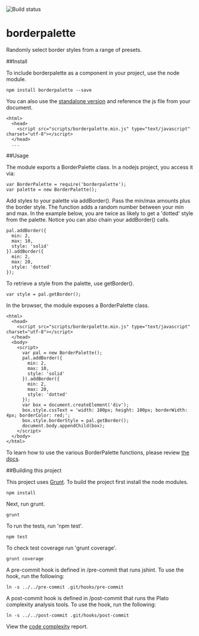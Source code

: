 ![Build status](https://travis-ci.org/vinceallenvince/borderpalette.svg?branch=master)

# borderpalette

Randomly select border styles from a range of presets.

##Install

To include borderpalette as a component in your project, use the node module.

```
npm install borderpalette --save
```

You can also use the [standalone version](https://github.com/vinceallenvince/borderpalette/releases/latest) and reference the js file from your document.

```
<html>
  <head>
    <script src="scripts/borderpalette.min.js" type="text/javascript" charset="utf-8"></script>
  </head>
  ...
```

##Usage

The module exports a BorderPalette class. In a nodejs project, you access it via:

```
var BorderPalette = require('borderpalette');
var palette = new BorderPalette();
```

Add styles to your palette via addBorder(). Pass the min/max amounts plus the border style. The function adds a random number between your min and max. In the example below, you are twice as likely to get a 'dotted' style from the palette. Notice you can also chain your addBorder() calls.

```
pal.addBorder({
  min: 2,
  max: 10,
  style: 'solid'
}).addBorder({
  min: 2,
  max: 20,
  style: 'dotted'
});
```

To retrieve a style from the palette, use getBorder().

```
var style = pal.getBorder();
```

In the browser, the module exposes a BorderPalette class.

```
<html>
  <head>
    <script src="scripts/borderpalette.min.js" type="text/javascript" charset="utf-8"></script>
  </head>
  <body>
    <script>
      var pal = new BorderPalette();
      pal.addBorder({
        min: 2,
        max: 10,
        style: 'solid'
      }).addBorder({
        min: 2,
        max: 20,
        style: 'dotted'
      });
      var box = document.createElement('div');
      box.style.cssText = 'width: 100px; height: 100px; borderWidth: 4px; borderColor: red;';
      box.style.borderStyle = pal.getBorder();
      document.body.appendChild(box);
    </script>
  </body>
</html>
```

To learn how to use the various BorderPalette functions, please review [the docs](http://vinceallenvince.github.io/borderpalette/doc/).

##Building this project

This project uses [Grunt](http://gruntjs.com). To build the project first install the node modules.

```
npm install
```

Next, run grunt.

```
grunt
```

To run the tests, run 'npm test'.

```
npm test
```

To check test coverage run 'grunt coverage'.

```
grunt coverage
```

A pre-commit hook is defined in /pre-commit that runs jshint. To use the hook, run the following:

```
ln -s ../../pre-commit .git/hooks/pre-commit
```

A post-commit hook is defined in /post-commit that runs the Plato complexity analysis tools. To use the hook, run the following:

```
ln -s ../../post-commit .git/hooks/post-commit
```

View the [code complexity](http://vinceallenvince.github.io/borderpalette/reports/) report.
